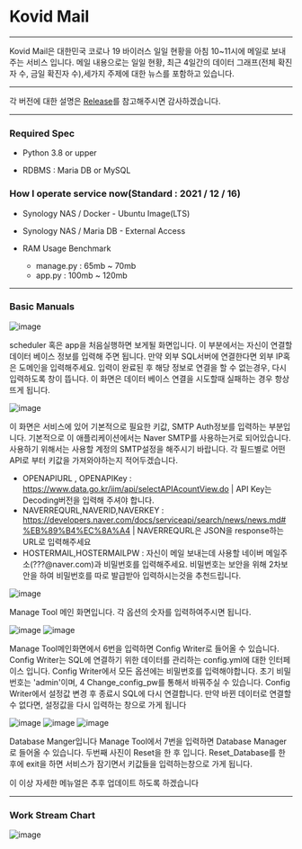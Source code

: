 Kovid Mail
===
***
Kovid Mail은 대한민국 코로나 19 바이러스 일일 현황을 아침 10~11시에 메일로 보내주는 서비스 입니다. 메일 내용으로는 일일 현황, 최근 4일간의 데이터 그래프(전체 확진자 수, 금일 확진자 수),세가지 주제에 대한 뉴스를 포함하고 있습니다.
***
각 버전에 대한 설명은 [Release](https://github.com/J-hoplin1/KovidMail/releases)를 참고해주시면 감사하겠습니다.
***
### Required Spec

- Python 3.8 or upper

- RDBMS : Maria DB or MySQL

### How I operate service now(Standard : 2021 / 12 / 16)

- Synology NAS / Docker - Ubuntu Image(LTS)

- Synology NAS / Maria DB - External Access

- RAM Usage Benchmark
  - manage.py : 65mb ~ 70mb
  - app.py : 100mb ~ 120mb
***
### Basic Manuals
![image](https://user-images.githubusercontent.com/45956041/146395663-369bdd36-3fa2-4006-ab85-03cc0786f01f.png)

scheduler 혹은 app을 처음실행하면 보게될 화면입니다. 이 부분에서는 자신이 연결할 데이터 베이스 정보를 입력해 주면 됩니다. 만약 외부 SQL서버에 연결한다면 외부 IP혹은 도메인을 입력해주세요. 입력이 완료된 후 해당 정보로 연결을 할 수 없는경우, 다시 입력하도록 창이 뜹니다. 이 화면은 데이터 베이스 연결을 시도할때 실패하는 경우 항상 뜨게 됩니다.

![image](https://user-images.githubusercontent.com/45956041/146395754-649a01e0-edbe-4534-9278-008518428464.png)

이 화면은 서비스에 있어 기본적으로 필요한 키값, SMTP Auth정보를 입력하는 부분입니다. 기본적으로 이 애플리케이션에서는 Naver SMTP를 사용하는거로 되어있습니다. 사용하기 위해서는 사용할 계정의 SMTP설정을 해주시기 바랍니다. 각 필드별로 어떤 API로 부터 키값을 가져와야하는지 적어두겠습니다.

  - OPENAPIURL , OPENAPIKey : https://www.data.go.kr/iim/api/selectAPIAcountView.do | API Key는 Decoding버전을 입력해 주셔야 합니다.
  - NAVERREQURL,NAVERID,NAVERKEY : https://developers.naver.com/docs/serviceapi/search/news/news.md#%EB%89%B4%EC%8A%A4 | NAVERREQURL은 JSON을 response하는 URL로 입력해주세요
  - HOSTERMAIL,HOSTERMAILPW : 자신이 메일 보내는데 사용할 네이버 메일주소(???@naver.com)과 비밀번호를 입력해주세요. 비밀번호는 보안을 위해 2차보안을 하여 비밀번호를 따로 발급받아 입력하시는것을 추천드립니다.

![image](https://user-images.githubusercontent.com/45956041/146397323-ab6e8066-e18c-4e16-a121-f9b3a180f017.png)

Manage Tool 메인 화면입니다. 각 옵션의 숫자를 입력하여주시면 됩니다.

![image](https://user-images.githubusercontent.com/45956041/146397541-396702e8-a6b9-4a26-aa83-e5c7b75ad81c.png)
![image](https://user-images.githubusercontent.com/45956041/146397918-8e39ad3d-220a-427d-b794-bb8f6eccabe2.png)


Manage Tool메인화면에서 6번을 입력하면 Config Writer로 들어올 수 있습니다. Config Writer는 SQL에 연결하기 위한 데이터를 관리하는 config.yml에 대한 인터페이스 입니다. Config Writer에서 모든 옵션에는 비밀번호를 입력해야합니다. 초기 비밀번호는 'admin'이며, 4 Change_config_pw를 통해서 바꿔주실 수 있습니다. Config Writer에서 설정값 변경 후 종료시 SQL에 다시 연결합니다. 만약 바뀐 데이터로 연결할 수 없다면, 설정값을 다시 입력하는 창으로 가게 됩니다

![image](https://user-images.githubusercontent.com/45956041/146398070-03ec7244-7819-43ca-a87f-5511156dd738.png)
![image](https://user-images.githubusercontent.com/45956041/146398528-15ebb6c6-526b-4e4c-ba56-45dfd2e987c7.png)
![image](https://user-images.githubusercontent.com/45956041/146398629-51f63c00-2416-4a4d-a1ee-8fcfe10c69bd.png)

Database Manger입니다 Manage Tool에서 7번을 입력하면 Database Manager로 들어올 수 있습니다. 두번째 사진이 Reset을 한 후 입니다. Reset_Database를 한 후에 exit을 하면 서비스가 잠기면서 키값들을 입력하는창으로 가게 됩니다.

이 이상 자세한 메뉴얼은 추후 업데이트 하도록 하겠습니다
***
### Work Stream Chart

![image](https://user-images.githubusercontent.com/45956041/146683952-9d04dcde-1eb2-4411-af8e-5016cfed0a61.png)





